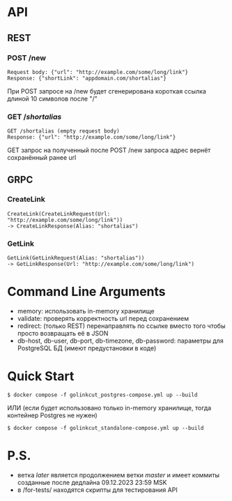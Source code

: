 # API
## REST
### POST /new
```
Request body: {"url": "http://example.com/some/long/link"}
Response: {"shortLink": "appdomain.com/shortalias"}
```
При POST запросе на /new будет сгенерирована короткая ссылка длиной 10 символов после "/"
### GET /*shortalias*
```
GET /shortalias (empty request body)
Response: {"url": "http://example.com/some/long/link"}
```
GET запрос на полученный после POST /new запроса адрес вернёт сохранённый ранее url

## GRPC
### CreateLink
```
CreateLink(CreateLinkRequest(Url: "http://example.com/some/long/link"))
-> CreateLinkResponse(Alias: "shortalias")
```
### GetLink
```
GetLink(GetLinkRequest(Alias: "shortalias"))
-> GetLinkResponse(Url: "http://example.com/some/long/link")
```

# Command Line Arguments
 - memory: использовать in-memory хранилище
 - validate: проверять корректность url перед сохранением
 - redirect: (только REST) перенаправлять по ссылке вместо того чтобы просто возвращать её в JSON
 - db-host, db-user, db-port, db-timezone, db-password: параметры для PostgreSQL БД (имеют предустановки в коде)

# Quick Start
```
$ docker compose -f golinkcut_postgres-compose.yml up --build
```
ИЛИ (если будет использовано только in-memory хранилище, тогда контейнер Postgres не нужен)
```
$ docker compose -f golinkcut_standalone-compose.yml up --build
```
# P.S.
- ветка *later* является продолжением ветки *master* и имеет коммиты созданные после дедлайна 09.12.2023 23:59 MSK
- в /for-tests/ находятся скрипты для тестирования API 